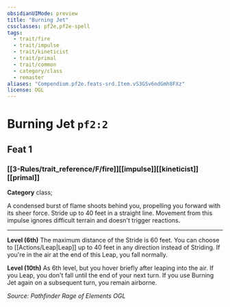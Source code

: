 ```yaml
---
obsidianUIMode: preview
title: "Burning Jet"
cssclasses: pf2e,pf2e-spell
tags:
  - trait/fire
  - trait/impulse
  - trait/kineticist
  - trait/primal
  - trait/common
  - category/class
  - remaster
aliases: "Compendium.pf2e.feats-srd.Item.vS3GSv6ndGmh8FXz"
license: OGL
---
```

# Burning Jet `pf2:2`
## Feat 1
### [[3-Rules/trait_reference/F/fire]][[impulse]][[kineticist]][[primal]]

**Category** class; 




A condensed burst of flame shoots behind you, propelling you forward with its sheer force. Stride up to 40 feet in a straight line. Movement from this impulse ignores difficult terrain and doesn't trigger reactions.

* * *

**Level (6th)** The maximum distance of the Stride is 60 feet. You can choose to [[Actions/Leap|Leap]] up to 40 feet in any direction instead of Striding. If you're in the air at the end of this Leap, you fall normally.

**Level (10th)** As 6th level, but you hover briefly after leaping into the air. If you Leap, you don't fall until the end of your next turn. If you use Burning Jet again on a subsequent turn, you remain airborne.

*Source: Pathfinder Rage of Elements*
*OGL*